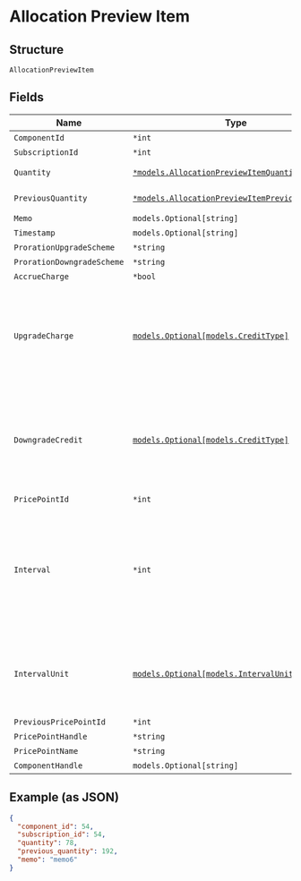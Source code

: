 
# Allocation Preview Item

## Structure

`AllocationPreviewItem`

## Fields

| Name | Type | Tags | Description |
|  --- | --- | --- | --- |
| `ComponentId` | `*int` | Optional | - |
| `SubscriptionId` | `*int` | Optional | - |
| `Quantity` | [`*models.AllocationPreviewItemQuantity`](../../doc/models/containers/allocation-preview-item-quantity.md) | Optional | This is a container for one-of cases. |
| `PreviousQuantity` | [`*models.AllocationPreviewItemPreviousQuantity`](../../doc/models/containers/allocation-preview-item-previous-quantity.md) | Optional | This is a container for one-of cases. |
| `Memo` | `models.Optional[string]` | Optional | - |
| `Timestamp` | `models.Optional[string]` | Optional | - |
| `ProrationUpgradeScheme` | `*string` | Optional | - |
| `ProrationDowngradeScheme` | `*string` | Optional | - |
| `AccrueCharge` | `*bool` | Optional | - |
| `UpgradeCharge` | [`models.Optional[models.CreditType]`](../../doc/models/credit-type.md) | Optional | The type of credit to be created when upgrading/downgrading. Defaults to the component and then site setting if one is not provided.<br>Available values: `full`, `prorated`, `none`. |
| `DowngradeCredit` | [`models.Optional[models.CreditType]`](../../doc/models/credit-type.md) | Optional | The type of credit to be created when upgrading/downgrading. Defaults to the component and then site setting if one is not provided.<br>Available values: `full`, `prorated`, `none`. |
| `PricePointId` | `*int` | Optional | - |
| `Interval` | `*int` | Optional | The numerical interval. i.e. an interval of ‘30’ coupled with an interval_unit of day would mean this component price point would renew every 30 days. This property is only available for sites with Multifrequency enabled. |
| `IntervalUnit` | [`models.Optional[models.IntervalUnit]`](../../doc/models/interval-unit.md) | Optional | A string representing the interval unit for this component price point, either month or day. This property is only available for sites with Multifrequency enabled. |
| `PreviousPricePointId` | `*int` | Optional | - |
| `PricePointHandle` | `*string` | Optional | - |
| `PricePointName` | `*string` | Optional | - |
| `ComponentHandle` | `models.Optional[string]` | Optional | - |

## Example (as JSON)

```json
{
  "component_id": 54,
  "subscription_id": 54,
  "quantity": 78,
  "previous_quantity": 192,
  "memo": "memo6"
}
```

